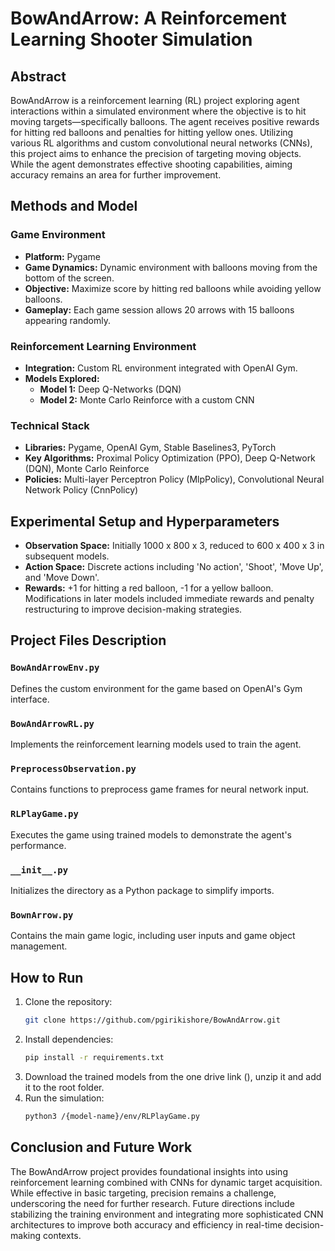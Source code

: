 
# BowAndArrow: A Reinforcement Learning Shooter Simulation

## Abstract
BowAndArrow is a reinforcement learning (RL) project exploring agent interactions within a simulated environment where the objective is to hit moving targets—specifically balloons. The agent receives positive rewards for hitting red balloons and penalties for hitting yellow ones. Utilizing various RL algorithms and custom convolutional neural networks (CNNs), this project aims to enhance the precision of targeting moving objects. While the agent demonstrates effective shooting capabilities, aiming accuracy remains an area for further improvement.

## Methods and Model

### Game Environment
- **Platform:** Pygame
- **Game Dynamics:** Dynamic environment with balloons moving from the bottom of the screen. 
- **Objective:** Maximize score by hitting red balloons while avoiding yellow balloons.
- **Gameplay:** Each game session allows 20 arrows with 15 balloons appearing randomly.

### Reinforcement Learning Environment
- **Integration:** Custom RL environment integrated with OpenAI Gym.
- **Models Explored:**
  - **Model 1:** Deep Q-Networks (DQN)
  - **Model 2:** Monte Carlo Reinforce with a custom CNN

### Technical Stack
- **Libraries:** Pygame, OpenAI Gym, Stable Baselines3, PyTorch
- **Key Algorithms:** Proximal Policy Optimization (PPO), Deep Q-Network (DQN), Monte Carlo Reinforce
- **Policies:** Multi-layer Perceptron Policy (MlpPolicy), Convolutional Neural Network Policy (CnnPolicy)

## Experimental Setup and Hyperparameters

- **Observation Space:** Initially 1000 x 800 x 3, reduced to 600 x 400 x 3 in subsequent models.
- **Action Space:** Discrete actions including 'No action', 'Shoot', 'Move Up', and 'Move Down'.
- **Rewards:** +1 for hitting a red balloon, -1 for a yellow balloon. Modifications in later models included immediate rewards and penalty restructuring to improve decision-making strategies.

## Project Files Description

### `BowAndArrowEnv.py`
Defines the custom environment for the game based on OpenAI's Gym interface.

### `BowAndArrowRL.py`
Implements the reinforcement learning models used to train the agent.

### `PreprocessObservation.py`
Contains functions to preprocess game frames for neural network input.

### `RLPlayGame.py`
Executes the game using trained models to demonstrate the agent's performance.

### `__init__.py`
Initializes the directory as a Python package to simplify imports.

### `BownArrow.py`
Contains the main game logic, including user inputs and game object management.

## How to Run
1. Clone the repository:
   ```bash
   git clone https://github.com/pgirikishore/BowAndArrow.git
   ```
2. Install dependencies:
   ```bash
   pip install -r requirements.txt
   ```
3. Download the trained models from the one drive link (), unzip it and add it to the root folder.
4. Run the simulation:
   ```bash
   python3 /{model-name}/env/RLPlayGame.py 
   ```

## Conclusion and Future Work
The BowAndArrow project provides foundational insights into using reinforcement learning combined with CNNs for dynamic target acquisition. While effective in basic targeting, precision remains a challenge, underscoring the need for further research. Future directions include stabilizing the training environment and integrating more sophisticated CNN architectures to improve both accuracy and efficiency in real-time decision-making contexts.
